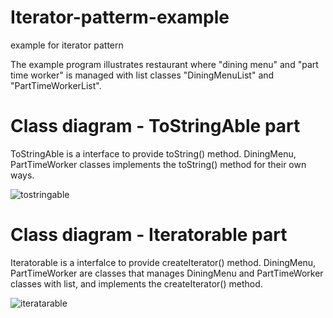 # Iterator-patterm-example
example for iterator pattern

The example program illustrates restaurant where "dining menu" and "part time worker" is managed with list classes "DiningMenuList" and "PartTimeWorkerList".

# Class diagram - ToStringAble part
ToStringAble is a interface to provide toString() method.
DiningMenu, PartTimeWorker classes implements the toString() method for their own ways.

![tostringable](https://user-images.githubusercontent.com/25341053/45668461-c7985c00-bb57-11e8-9f77-5a5eecddb379.png)


# Class diagram - Iteratorable part
Iteratorable is  a interfalce to provide createIterator() method.
DiningMenu, PartTimeWorker are classes that manages DiningMenu and PartTimeWorker classes with list, and implements the createIterator() method.

![iteratarable](https://user-images.githubusercontent.com/25341053/45668443-b6e7e600-bb57-11e8-906e-6ecf7da9c68f.png)

